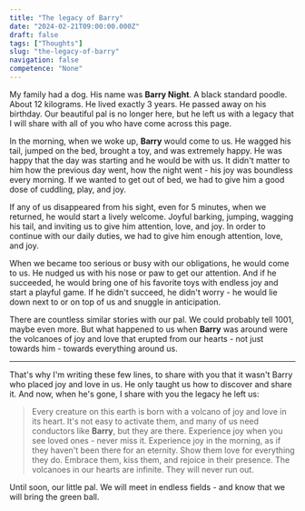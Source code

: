 ```yaml
---
title: "The legacy of Barry"
date: "2024-02-21T09:00:00.000Z"
draft: false
tags: ["Thoughts"]
slug: "the-legacy-of-barry"
navigation: false
competence: "None"
---
```


My family had a dog. His name was **Barry Night**. A black standard poodle. About 12 kilograms. He lived exactly 3 years. He passed away on his birthday. Our beautiful pal is no longer here, but he left us with a legacy that I will share with all of you who have come across this page.

<!--more-->

In the morning, when we woke up, **Barry** would come to us. He wagged his tail, jumped on the bed, brought a toy, and was extremely happy. He was happy that the day was starting and he would be with us. It didn't matter to him how the previous day went, how the night went - his joy was boundless every morning. If we wanted to get out of bed, we had to give him a good dose of cuddling, play, and joy.

If any of us disappeared from his sight, even for 5 minutes, when we returned, he would start a lively welcome. Joyful barking, jumping, wagging his tail, and inviting us to give him attention, love, and joy. In order to continue with our daily duties, we had to give him enough attention, love, and joy.

When we became too serious or busy with our obligations, he would come to us. He nudged us with his nose or paw to get our attention. And if he succeeded, he would bring one of his favorite toys with endless joy and start a playful game. If he didn't succeed, he didn't worry - he would lie down next to or on top of us and snuggle in anticipation.

There are countless similar stories with our pal. We could probably tell 1001, maybe even more. But what happened to us when **Barry** was around were the volcanoes of joy and love that erupted from our hearts - not just towards him - towards everything around us.

---

That's why I'm writing these few lines, to share with you that it wasn't Barry who placed joy and love in us. He only taught us how to discover and share it. And now, when he's gone, I share with you the legacy he left us:


> Every creature on this earth is born with a volcano of joy and love in its heart. It's not easy to activate them, and many of us need conductors like **Barry**, but they are there. Experience joy when you see loved ones - never miss it. Experience joy in the morning, as if they haven't been there for an eternity. Show them love for everything they do. Embrace them, kiss them, and rejoice in their presence. The volcanoes in our hearts are infinite. They will never run out.

Until soon, our little pal. We will meet in endless fields - and know that we will bring the green ball.
